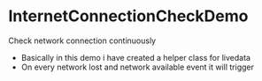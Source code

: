 # InternetConnectionCheckDemo
 Check network connection continuously

- Basically in this demo i have created a helper class for livedata
- On every network lost and network available event it will trigger  
